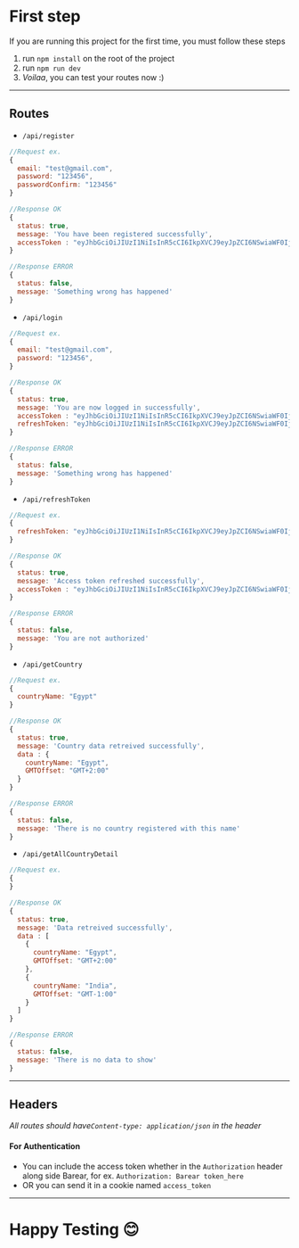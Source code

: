 # First step

If you are running this project for the first time, you must follow these steps

1. run `npm install` on the root of the project
2. run `npm run dev`
3. _Voilaa_, you can test your routes now :)

---

## Routes

-   `/api/register`

```javascript
//Request ex.
{
  email: "test@gmail.com",
  password: "123456",
  passwordConfirm: "123456"
}

//Response OK
{
  status: true,
  message: 'You have been registered successfully',
  accessToken : "eyJhbGciOiJIUzI1NiIsInR5cCI6IkpXVCJ9eyJpZCI6NSwiaWF0IjoxNjIwMzEzMzkwLCJleHAiOjE2MjAzMTM2OTB9-oMvUqTWR3aou---scrVju1ZxjntWHo4xbXsu4CZ3o4"
}

//Response ERROR
{
  status: false,
  message: 'Something wrong has happened'
}
```

-   `/api/login`

```javascript
//Request ex.
{
  email: "test@gmail.com",
  password: "123456",
}

//Response OK
{
  status: true,
  message: 'You are now logged in successfully',
  accessToken : "eyJhbGciOiJIUzI1NiIsInR5cCI6IkpXVCJ9eyJpZCI6NSwiaWF0IjoxNjIwMzEzMzkwLCJleHAiOjE2MjAzMTM2OTB9-oMvUqTWR3aou---scrVju1ZxjntWHo4xbXsu4CZ3o4",
  refreshToken: "eyJhbGciOiJIUzI1NiIsInR5cCI6IkpXVCJ9eyJpZCI6NSwiaWF0IjoxNjIwMzEzMzkwLCJleHAiOjE2MjAzMTM2OTB9-oMvUqTWR3aou---scrVju1ZxjntWHo4xbXsu4CZ3o4"
}

//Response ERROR
{
  status: false,
  message: 'Something wrong has happened'
}
```

-   `/api/refreshToken`

```javascript
//Request ex.
{
  refreshToken: "eyJhbGciOiJIUzI1NiIsInR5cCI6IkpXVCJ9eyJpZCI6NSwiaWF0IjoxNjIwMzEzMzkwLCJleHAiOjE2MjAzMTM2OTB9-oMvUqTWR3aou---scrVju1ZxjntWHo4xbXsu4CZ3o4"
}

//Response OK
{
  status: true,
  message: 'Access token refreshed successfully',
  accessToken : "eyJhbGciOiJIUzI1NiIsInR5cCI6IkpXVCJ9eyJpZCI6NSwiaWF0IjoxNjIwMzEzMzkwLCJleHAiOjE2MjAzMTM2OTB9-oMvUqTWR3aou---scrVju1ZxjntWHo4xbXsu4CZ3o4"
}

//Response ERROR
{
  status: false,
  message: 'You are not authorized'
}
```

-   `/api/getCountry`

```javascript
//Request ex.
{
  countryName: "Egypt"
}

//Response OK
{
  status: true,
  message: 'Country data retreived successfully',
  data : {
    countryName: "Egypt",
    GMTOffset: "GMT+2:00"
  }
}

//Response ERROR
{
  status: false,
  message: 'There is no country registered with this name'
}
```

-   `/api/getAllCountryDetail`

```javascript
//Request ex.
{
}

//Response OK
{
  status: true,
  message: 'Data retreived successfully',
  data : [
    {
      countryName: "Egypt",
      GMTOffset: "GMT+2:00"
    },
    {
      countryName: "India",
      GMTOffset: "GMT-1:00"
    }
  ]
}

//Response ERROR
{
  status: false,
  message: 'There is no data to show'
}
```

---

## Headers

_All routes should have`Content-type: application/json` in the header_

#### For Authentication

-   You can include the access token whether in the `Authorization` header along side Barear, for ex. `Authorization: Barear token_here`
-   OR you can send it in a cookie named `access_token`

---

# Happy Testing 😊
